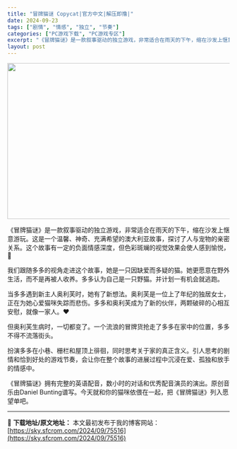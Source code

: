 ```yaml
---
title: "冒牌猫谜 Copycat|官方中文|解压即撸|"
date: 2024-09-23
tags: ["剧情", "情感", "独立", "节奏"]
categories: ["PC游戏下载", "PC游戏专区"]
excerpt: "《冒牌猫谜》是一款叙事驱动的独立游戏，非常适合在雨天的下午，缩在沙发上惬意游玩。这是一个温馨、神奇、充满希望的澳大利亚故事，探讨了人与宠物的亲密关系。这个故事有一定的负面情感深度，但色彩斑斓的视觉效果会使人感到愉悦， 🐾 我们跟随多多的视角走进这个故事，她是一只因缺爱而多疑的猫。她更愿意在野外生活，&hellip;"
layout: post
---
```


<img class="aligncenter size-full wp-image-75517" src="https://sky.sfcrom.com/wp-content/uploads/2024/09/2024092313100054.webp" alt="" width="616" height="353" />

《冒牌猫谜》是一款叙事驱动的独立游戏，非常适合在雨天的下午，缩在沙发上惬意游玩。这是一个温馨、神奇、充满希望的澳大利亚故事，探讨了人与宠物的亲密关系。这个故事有一定的负面情感深度，但色彩斑斓的视觉效果会使人感到愉悦， 🐾

我们跟随多多的视角走进这个故事，她是一只因缺爱而多疑的猫。她更愿意在野外生活，而不是再被人收养。多多认为自己是一只野猫。并计划一有机会就逃跑。

当多多遇到新主人奥利芙时，她有了新想法。奥利芙是一位上了年纪的独居女士，正在为她心爱猫咪失踪而悲伤。多多和奥利芙成为了新的伙伴，两颗破碎的心相互安慰，就像一家人。❤️

但奥利芙生病时，一切都变了。一个流浪的冒牌货抢走了多多在家中的位置，多多不得不流落街头。

扮演多多在小巷、栅栏和屋顶上徘徊，同时思考关于家的真正含义。引人思考的剧情和恰到好处的游戏节奏，会让你在整个故事的进展过程中沉浸在爱、孤独和放手的情感中。

《冒牌猫谜》拥有完整的英语配音，数小时的对话和优秀配音演员的演出。原创音乐由Daniel Bunting谱写。今天就和你的猫咪依偎在一起，把《冒牌猫谜》列入愿望单吧。

---
📖 **下载地址/原文地址：** 本文最初发布于我的博客网站：[https://sky.sfcrom.com/2024/09/75516](https://sky.sfcrom.com/2024/09/75516)
